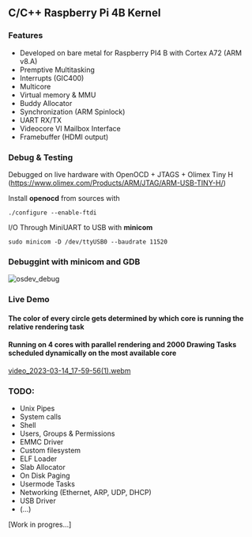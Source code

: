 ## C/C++ Raspberry Pi 4B Kernel
### Features
- Developed on bare metal for Raspberry PI4 B with Cortex A72 (ARM v8.A) 
- Premptive Multitasking
- Interrupts (GIC400)
- Multicore
- Virtual memory & MMU
- Buddy Allocator
- Synchronization (ARM Spinlock)
- UART RX/TX
- Videocore VI Mailbox Interface
- Framebuffer (HDMI output)

### Debug & Testing
Debugged on live hardware with OpenOCD + JTAGS + Olimex Tiny H (https://www.olimex.com/Products/ARM/JTAG/ARM-USB-TINY-H/)  
  
Install **openocd** from sources with  
```
./configure --enable-ftdi
```

I/O Through MiniUART to USB with **minicom**  
```
sudo minicom -D /dev/ttyUSB0 --baudrate 11520
```
### Debuggint with minicom and GDB

![osdev_debug](https://user-images.githubusercontent.com/20226839/225079906-9a0c62b9-1d42-46eb-b9c7-4711667ccf51.png)

### Live Demo  
#### The color of every circle gets determined by which core is running the relative rendering task
#### Running on 4 cores with parallel rendering and 2000 Drawing Tasks scheduled dynamically on the most available core
[video_2023-03-14_17-59-56(1).webm](https://user-images.githubusercontent.com/20226839/225086390-e2dc4b1c-f98c-45ec-a0eb-4d80a97cf3b7.webm)


### TODO:
- Unix Pipes
- System calls
- Shell
- Users, Groups & Permissions
- EMMC Driver
- Custom filesystem
- ELF Loader
- Slab Allocator
- On Disk Paging
- Usermode Tasks
- Networking (Ethernet, ARP, UDP, DHCP)
- USB Driver
- (...)

[Work in progres...]


